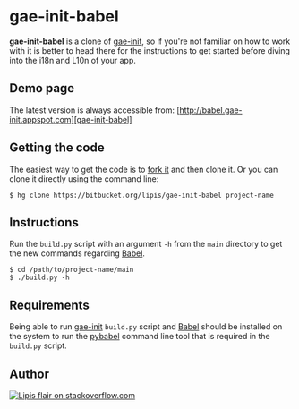 gae-init-babel
==============
**gae-init-babel** is a clone of [gae-init][], so if you're not familiar on how
to work with it is better to head there for the instructions to get started
before diving into the i18n and L10n of your app.


Demo page
---------
The latest version is always accessible from:
[http://babel.gae-init.appspot.com][gae-init-babel]


Getting the code
----------------
The easiest way to get the code is to [fork it][fork] and then clone it.
Or you can clone it directly using the command line:

    $ hg clone https://bitbucket.org/lipis/gae-init-babel project-name


Instructions
------------
Run the `build.py` script with an argument `-h` from the `main` directory
to get the new commands regarding [Babel][].

    $ cd /path/to/project-name/main
    $ ./build.py -h


Requirements
------------
Being able to run [gae-init][] `build.py` script and [Babel][] should be
installed on the system to run the [pybabel][] command line tool that is
required in the `build.py` script.


Author
------
[![Lipis flair on stackoverflow.com][lipis-flair]][lipis]


  [gae-init]: https://bitbucket.org/lipis/gae-init
  [gae-init-babel]: http://babel.gae-init.appspot.com
  [fork]: https://bitbucket.org/lipis/gae-init-babel/fork
  [babel]: http://babel.edgewall.org/wiki/Download
  [pybabel]: http://babel.edgewall.org/wiki/Documentation/cmdline.html

  [lipis-flair]: http://stackexchange.com/users/flair/5282.png
  [lipis]: http://stackoverflow.com/users/8418/lipis
